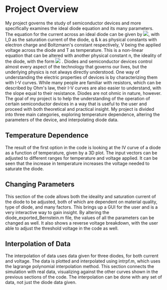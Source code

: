 # Project Overview
<p>My project governs the study of semiconductor devices and more specifically examines the ideal diode equation and its many parameters. The equation for the current across an ideal diode can be given by <img src="https://latex.codecogs.com/svg.image?&space;I=I_0*{(e^{\frac{qV}{kT}}-1)}" />, with I_0 as the saturation current of the diode, q & k as physical constants with electron charge and Boltzmann's constant respectively, V being the applied voltage across the diode and T as temperature. This is a non-linear equation that can be altered with another physical constant n, the ideality of the diode, with the form <img src="https://latex.codecogs.com/svg.image?&space;I=I_0*{(e^{\frac{qV}{nkT}}-1)}" /> . Diodes and semiconductor devices control almost every aspect of the technology that governs our lives, but the underlying physics is not always directly understood. One way of understanding the electric properties of devices is by characterizing them with I-V curves. While many people are familiar with resistors, which can be described by Ohm's law, their I-V curves are also easier to understand, with the slope equal to their resistance. Diodes are not ohmic in nature, however. The goal of my project is to help the understanding of the operation of certain semiconductor devices in a way that is useful to the user and proceed with both theoretical and practical insight. My project is divided into three main categories, exploring temperature dependence, altering the parameters of the device, and interpolating diode data.</p>

## Temperature Dependence
<p>The result of the first option in the code is looking at the IV curve of a diode as a function of temperature, given by a 3D plot. The input vectors can be adjusted to different ranges for temperature and voltage applied. It can be seen that the increase in temperature increases the voltage needed to saturate the diode.</p>
 




## Changing Parameters
<p>This section of the code allows both the ideality and saturation current of the diode to be adjusted, both of which are dependent on material quality, type of diode, and many factors. This brings up a GUI for the user and is a very interactive way to gain insight. By altering the diode_exported_Bernstein.m file, the values of all the parameters can be changed as well. It also shows a reverse voltage breakdown, with the user able to adjust the threshold voltage in the code as well. </p>


 



## Interpolation of Data

<p>The interpolation of data uses data given for three diodes, for both current and voltage. The data is plotted and interpolated using  intrpf.m, which uses the lagrange polynomial interpolation method. This section connects the simulation with real data, visualizing against the other curves shown in the previous sections of the code. The interpolation can be done with any set of data, not just the diode data given.</p>


